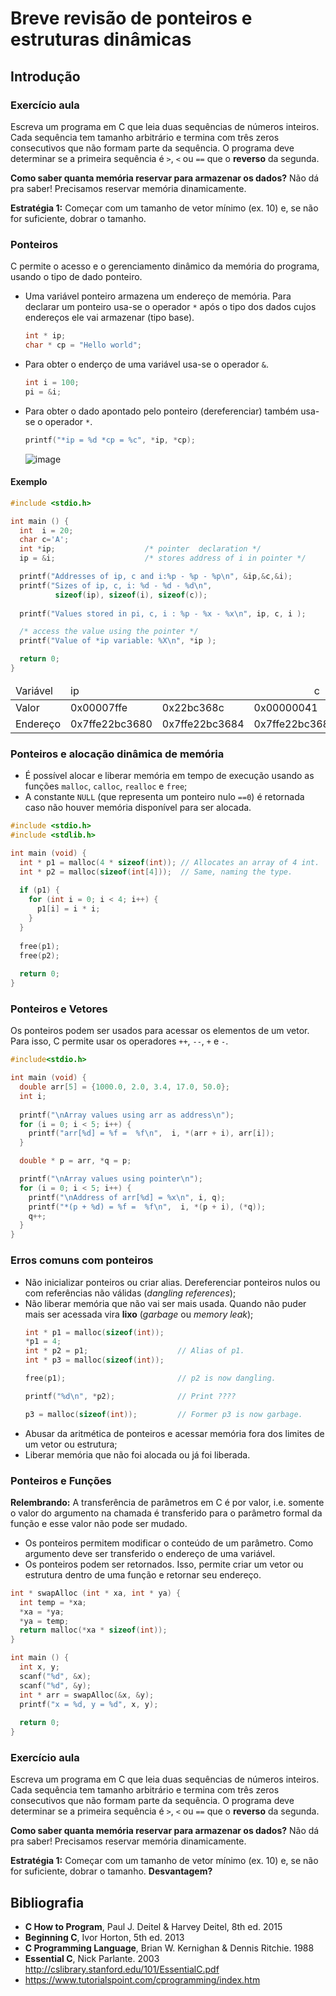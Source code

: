 
# Breve revisão de ponteiros e estruturas dinâmicas

## Introdução

### Exercício aula

Escreva um programa em C que leia duas sequências de números inteiros. Cada sequência tem tamanho
arbitrário e termina com três zeros consecutivos que não formam parte da sequência. O programa
deve determinar se a primeira sequência é `>`, `<` ou `==` que o **reverso** da segunda.

**Como saber quanta memória reservar para armazenar os dados?** Não dá pra saber! Precisamos reservar
memória dinamicamente.

**Estratégia 1:** Começar com um tamanho de vetor mínimo (ex. 10) e, se não for suficiente, dobrar
o tamanho.

### Ponteiros

C permite o acesso e o gerenciamento dinâmico da memória do programa, usando o tipo de dado ponteiro.

- Uma variável ponteiro armazena um endereço de memória. Para declarar um ponteiro usa-se o operador
`*` após o tipo dos dados cujos endereços ele vai armazenar (tipo base).
  ```c
  int * ip;
  char * cp = "Hello world";
  ```
- Para obter o enderço de uma variável usa-se o operador `&`.
  ```c
  int i = 100;
  pi = &i;
  ```
- Para obter o dado apontado pelo ponteiro (dereferenciar) também usa-se o operador `*`.
  ```c
  printf("*ip = %d *cp = %c", *ip, *cp);
  ```
  
  ![image](https://user-images.githubusercontent.com/14254807/36484998-c382450c-16f9-11e8-9bd2-9efd52595196.png)

#### Exemplo

```c
#include <stdio.h>

int main () {
  int  i = 20; 
  char c='A';  
  int *ip;                    /* pointer  declaration */
  ip = &i;                    /* stores address of i in pointer */

  printf("Addresses of ip, c and i:%p - %p - %p\n", &ip,&c,&i);
  printf("Sizes of ip, c, i: %d - %d - %d\n", 
          sizeof(ip), sizeof(i), sizeof(c));
   
  printf("Values stored in pi, c, i : %p - %x - %x\n", ip, c, i );

  /* access the value using the pointer */
  printf("Value of *ip variable: %X\n", *ip );

  return 0;
}
```

<table>
	<thead>
		<tr>
			<td>Variável</td>
			<td>ip</td>
			<td></td>
			<td></td>
			<td></td>
			<td></td>
			<td>c</td>
			<td>i</td>
			<td></td>
		</tr>
	</thead>
	<tbody>
		<tr>
			<td>Valor</td>
			<td>0x00007ffe</td>
			<td>0x22bc368c</td>
			<td colspan="4">0x00000041</td>
			<td>0x00000014</td>
			<td>0x????????</td>
		</tr>
		<tr>
			<td>Endereço</td>
			<td>0x7ffe22bc3680</td>
			<td>0x7ffe22bc3684</td>
			<td colspan="4">0x7ffe22bc3688</td>
			<td>0x7ffe22bc368c</td>
			<td>0x7ffe22bc3690</td>
		</tr>
	</tbody>
</table>

### Ponteiros e alocação dinâmica de memória

- É possível alocar e liberar memória em tempo de execução usando as funções `malloc`, `calloc`, 
`realloc` e `free`;
- A constante `NULL` (que representa um ponteiro nulo `==0`) é retornada caso não houver memória
disponível para ser alocada.

```c
#include <stdio.h>
#include <stdlib.h>

int main (void) {
  int * p1 = malloc(4 * sizeof(int)); // Allocates an array of 4 int.
  int * p2 = malloc(sizeof(int[4]));  // Same, naming the type.
  
  if (p1) {
    for (int i = 0; i < 4; i++) {
      p1[i] = i * i;
    }
  }
  
  free(p1);
  free(p2);
  
  return 0;
}
```

### Ponteiros e Vetores

Os ponteiros podem ser usados para acessar os elementos de um vetor. Para isso, C permite usar
os operadores `++`, `--`, `+` e `-`.

```c
#include<stdio.h>

int main (void) {
  double arr[5] = {1000.0, 2.0, 3.4, 17.0, 50.0}; 
  int i;
   
  printf("\nArray values using arr as address\n");
  for (i = 0; i < 5; i++) {
    printf("arr[%d] = %f =  %f\n",  i, *(arr + i), arr[i]);
  }

  double * p = arr, *q = p;

  printf("\nArray values using pointer\n");
  for (i = 0; i < 5; i++) {
    printf("\nAddress of arr[%d] = %x\n", i, q);
    printf("*(p + %d) = %f =  %f\n",  i, *(p + i), (*q));
    q++;
  }
}
```


### Erros comuns com ponteiros

- Não inicializar ponteiros ou criar alias. Dereferenciar ponteiros nulos ou com referências não
válidas (*dangling references*);
- Não liberar memória que não vai ser mais usada. Quando não puder mais ser acessada vira **lixo**
(*garbage* ou *memory leak*);
  ```c
  int * p1 = malloc(sizeof(int));
  *p1 = 4;
  int * p2 = p1;                    // Alias of p1.
  int * p3 = malloc(sizeof(int));
  
  free(p1);                         // p2 is now dangling.
  
  printf("%d\n", *p2);              // Print ????
  
  p3 = malloc(sizeof(int));         // Former p3 is now garbage.
  ```
- Abusar da aritmética de ponteiros e acessar memória fora dos limites de um vetor ou estrutura;
- Liberar memória que não foi alocada ou já foi liberada.

### Ponteiros e Funções

**Relembrando:** A transferência de parâmetros em C é por valor, i.e. somente o valor do argumento
na chamada é transferido para o parâmetro formal da função e esse valor não pode ser mudado.

- Os ponteiros permitem modificar o conteúdo de um parâmetro. Como argumento deve ser transferido
o endereço de uma variável.
- Os ponteiros podem ser retornados. Isso, permite criar um vetor ou estrutura dentro de uma função
e retornar seu endereço.

```c
int * swapAlloc (int * xa, int * ya) {
  int temp = *xa;
  *xa = *ya;
  *ya = temp;
  return malloc(*xa * sizeof(int));
}

int main () {
  int x, y;
  scanf("%d", &x);
  scanf("%d", &y);
  int * arr = swapAlloc(&x, &y);
  printf("x = %d, y = %d", x, y);
  
  return 0;
}
```

### Exercício aula

Escreva um programa em C que leia duas sequências de números inteiros. Cada sequência tem tamanho
arbitrário e termina com três zeros consecutivos que não formam parte da sequência. O programa
deve determinar se a primeira sequência é `>`, `<` ou `==` que o **reverso** da segunda.

**Como saber quanta memória reservar para armazenar os dados?** Não dá pra saber! Precisamos reservar
memória dinamicamente.

**Estratégia 1:** Começar com um tamanho de vetor mínimo (ex. 10) e, se não for suficiente, dobrar
o tamanho. **Desvantagem?**

## Bibliografia

- **C How to Program**, Paul J. Deitel & Harvey Deitel, 8th ed. 2015
- **Beginning C**, Ivor Horton, 5th ed. 2013
- **C Programming Language**, Brian W. Kernighan & Dennis Ritchie. 1988
- **Essential C**, Nick Parlante. 2003
  http://cslibrary.stanford.edu/101/EssentialC.pdf
- https://www.tutorialspoint.com/cprogramming/index.htm